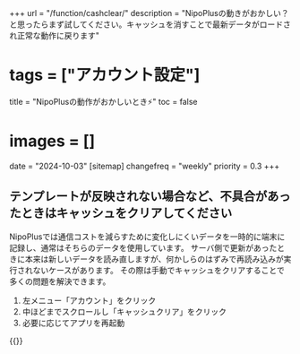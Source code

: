 +++
url = "/function/cashclear/"
description = "NipoPlusの動きがおかしい？と思ったらまず試してください。キャッシュを消すことで最新データがロードされ正常な動作に戻ります"
# tags = ["アカウント設定"]
title = "NipoPlusの動作がおかしいとき⚡️"
toc = false
# images = []
date = "2024-10-03"
[sitemap]
  changefreq = "weekly"
  priority = 0.3
+++

## テンプレートが反映されない場合など、不具合があったときはキャッシュをクリアしてください

NipoPlusでは通信コストを減らすために変化しにくいデータを一時的に端末に記録し、通常はそちらのデータを使用しています。
サーバ側で更新があったときに本来は新しいデータを読み直しますが、何かしらのはずみで再読み込みが実行されないケースがあります。
その際は手動でキャッシュをクリアすることで多くの問題を解決できます。

1. 左メニュー「アカウント」をクリック
2. 中ほどまでスクロールし「キャッシュクリア」をクリック
3. 必要に応じてアプリを再起動

{{<iTablet filename="cashclear" msg="キャッシュを消すことで問題が解決します" alice="pc">}}
